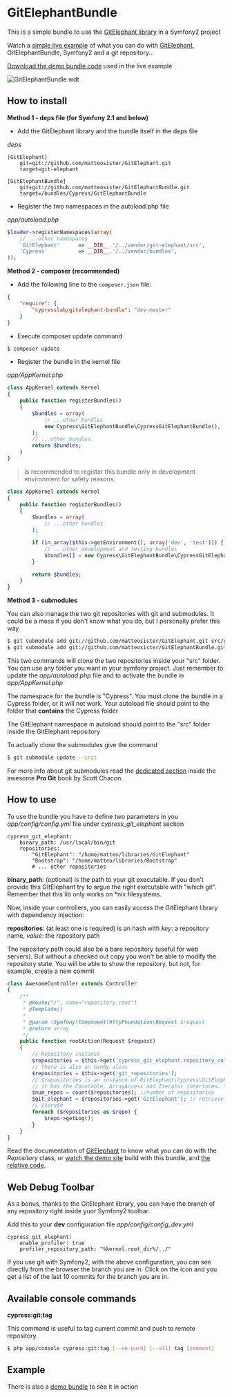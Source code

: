 # GitElephantBundle #

This is a simple bundle to use the [GitElephant library](https://github.com/matteosister/GitElephant) in a Symfony2 project

Watch a [simple live example](http://gitelephant.cypresslab.net/GitElephant) of what you can do with [GitElephant](https://github.com/matteosister/GitElephant), GitElephantBundle, Symfony2 and a git repository...

[Download the demo bundle code](https://github.com/matteosister/GitElephantDemoBundle) used in the live example

![GitElephantBundle wdt](https://github.com/matteosister/GitElephantBundle/raw/master/preview.png)


How to install
--------------

**Method 1 - deps file (for Symfony 2.1 and below)**

- Add the GitElephant library and the bundle itself in the deps file

*deps*

    [GitElephant]
        git=git://github.com/matteosister/GitElephant.git
        target=git-elephant

    [GitElephantBundle]
        git=git://github.com/matteosister/GitElephantBundle.git
        target=/bundles/Cypress/GitElephantBundle

- Register the two namespaces in the autoload.php file

*app/autoload.php*

``` php
$loader->registerNamespaces(array(
    // ...other namespaces
    'GitElephant'      => __DIR__.'/../vendor/git-elephant/src',
    'Cypress'          => __DIR__.'/../vendor/bundles',
));
```

**Method 2 - composer (recommended)**

- Add the following line to the `composer.json` file:

``` json
{
    "require": {
        "cypresslab/gitelephant-bundle": "dev-master"
    }
}
```

- Execute composer update command

``` bash
$ composer update
```

- Register the bundle in the kernel file

*app/AppKernel.php*

``` php
class AppKernel extends Kernel
{
    public function registerBundles()
    {
        $bundles = array(
            // ...other bundles
            new Cypress\GitElephantBundle\CypressGitElephantBundle(),
        );
        // ...other bundles
        return $bundles;
    }
}
```

>Is recommended to register this bundle only in development environment for safety reasons.

``` php
class AppKernel extends Kernel
{
    public function registerBundles()
    {
        $bundles = array(
            // ...other bundles
        );

        if (in_array($this->getEnvironment(), array('dev', 'test'))) {
            // ...other development and testing bundles
            $bundles[] = new Cypress\GitElephantBundle\CypressGitElephantBundle();
        }

        return $bundles;
    }
}
```

**Method 3 - submodules**

You can also manage the two git repositories with git and submodules. It could be a mess if you don't know what you do, but I personally prefer this way

``` bash
$ git submodule add git://github.com/matteosister/GitElephant.git src/git-elephant
$ git submodule add git://github.com/matteosister/GitElephantBundle.git src/Cypress/GitElephantBundle
```

This two commands will clone the two repositories inside your "src" folder. You can use any folder you want in your symfony project. Just remember to update the *app/autoload.php* file and to activate the bundle in *app/AppKernel.php*

The namespace for the bundle is "Cypress". You must clone the bundle in a Cypress folder, or it will not work. Your autoload file should point to the folder that **contains** the Cypress folder

The GitElephant namespace in autoload should point to the "src" folder inside the GitElephant repository

To actually clone the submodules give the command

``` bash
$ git submodule update --init
```

For more info about git submodules read the [dedicated section](http://progit.org/book/ch6-6.html) inside the awesome **Pro Git** book by Scott Chacon.

How to use
----------

To use the bundle you have to define two parameters in you *app/config/config.yml* file under *cypress_git_elephant* section

    cypress_git_elephant:
        binary_path: /usr/local/bin/git
        repositories:
            "GitElephant": "/home/matteo/libraries/GitElephant"
            "Bootstrap": "/home/matteo/libraries/Bootstrap"
            # ... other repositories

**binary_path**: (optional) is the path to your git executable. If you don't provide this GItElephant try to argue the right executable with "which git". Remember that this lib only works on *nix filesystems.

Now, inside your controllers, you can easily access the GitElephant library with dependency injection:

**repositories**: (at least one is required) is an hash with *key*: a repository name, *value*: the repository path

The repository path could also be a bare repository (useful for web servers). But without a checked out copy you won't be able to modify the repository state. You will be able to show the repository, but not, for example, create a new commit

``` php
class AwesomeController extends Controller
{
    /**
     * @Route("/", name="repository_root")
     * @Template()
     *
     * @param \Symfony\Component\HttpFoundation\Request $request
     * @return array
     */
    public function rootAction(Request $request)
    {
        // Repository instance
        $repositories = $this->get('cypress_git_elephant.repository_collection');
        // There is also an handy alias
        $repositories = $this->get('git_repositories');
        // $repositories is an instance of GitElephant\Cypress\GitElephantBundle\Collection\GitElephantRepositoryCollection
        // it has the Countable, ArrayAccess and Iterator interfaces. So you can do:
        $num_repos = count($repositories); //number of repositories
        $git_elephant = $repositories->get('GitElephant'); // retrieve a Repository instance by its name (defined in config.yml)
        // iterate
        foreach ($repositories as $repo) {
            $repo->getLog();
        }
    }
}
```

Read the documentation of [GitElephant](https://github.com/matteosister/GitElephant) to know what you can do with the *Repository* class, or [watch the demo site](http://gitelephant.cypresslab.net/) build with this bundle, and [the relative code](https://github.com/matteosister/GitElephantDemoBundle).

Web Debug Toolbar
------------------

As a bonus, thanks to the GitElephant library, you can have the branch of any repository right inside yuor Symfony2 toolbar.

Add this to your **dev** configuration file *app/config/config_dev.yml*

    cypress_git_elephant:
        enable_profiler: true
        profiler_repository_path: "%kernel.root_dir%/../"

If you use git with Symfony2, with the above configuration, you can see directly from the browser the branch you are in. Click on the icon and you get a list of the last 10 commits for the branch you are in.

Available console commands
--------------------------

**cypress:git:tag**

This command is useful to tag current commit and push to remote repository.

``` bash
$ php app/console cypress:git:tag [--no-push] [--all] tag [comment]
```

Example
-------

There is also a [demo bundle](https://github.com/matteosister/GitElephantDemoBundle) to see it in action
